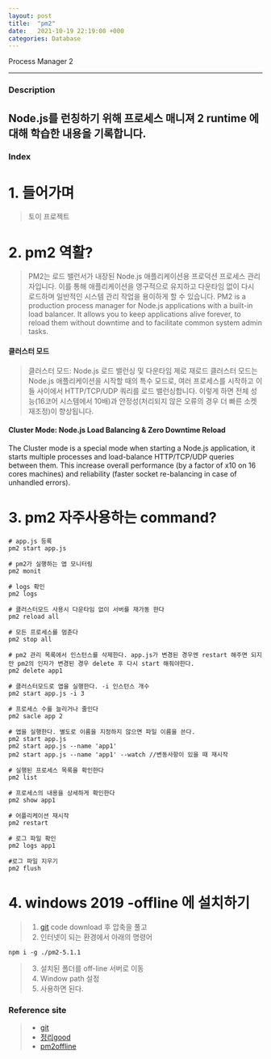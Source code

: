 ```yaml
---
layout: post
title:  "pm2"
date:   2021-10-19 22:19:00 +000
categories: Database
---
```

Process Manager 2

---
### Description
Node.js를 런칭하기 위해 프로세스 매니져 2 runtime 에 대해 학습한 내용을 기록합니다.
---
### Index
# 1. 들어가며
> 토이 프로젝트

# 2. pm2 역활?
> PM2는 로드 밸런서가 내장된 Node.js 애플리케이션용 프로덕션 프로세스 관리자입니다. 이를 통해 애플리케이션을 영구적으로 유지하고 다운타임 없이 다시 로드하며 일반적인 시스템 관리 작업을 용이하게 할 수 있습니다.
> PM2 is a production process manager for Node.js applications with a built-in load balancer. It allows you to keep applications alive forever, to reload them without downtime and to facilitate common system admin tasks.


#### 클러스터 모드
> 클러스터 모드: Node.js 로드 밸런싱 및 다운타임 제로 재로드 클러스터 모드는 Node.js 애플리케이션을 시작할 때의 특수 모드로, 여러 프로세스를 시작하고 이들 사이에서 HTTP/TCP/UDP 쿼리를 로드 밸런싱합니다. 이렇게 하면 전체 성능(16코어 시스템에서 10배)과 안정성(처리되지 않은 오류의 경우 더 빠른 소켓 재조정)이 향상됩니다.

#### Cluster Mode: Node.js Load Balancing & Zero Downtime Reload
The Cluster mode is a special mode when starting a Node.js application, it starts multiple processes and load-balance HTTP/TCP/UDP queries between them. This increase overall performance (by a factor of x10 on 16 cores machines) and reliability (faster socket re-balancing in case of unhandled errors).


# 3. pm2 자주사용하는 command?
```
# app.js 등록
pm2 start app.js

# pm2가 실행하는 앱 모니터링
pm2 monit

# logs 확인
pm2 logs

# 클러스터모드 사용시 다운타임 없이 서버를 재가동 한다
pm2 reload all

# 모든 프로세스를 멈춘다
pm2 stop all

# pm2 관리 목록에서 인스턴스를 삭제한다. app.js가 변경된 경우엔 restart 해주면 되지만 pm2의 인자가 변경된 경우 delete 후 다시 start 해줘야한다.
pm2 delete app1

# 클러스터모드로 앱을 실행한다. -i 인스턴스 개수
pm2 start app.js -i 3

# 프로세스 수를 늘리거나 줄인다
pm2 sacle app 2

# 앱을 실행한다. 별도로 이름을 지정하지 않으면 파일 이름을 쓴다.
pm2 start app.js
pm2 start app.js --name 'app1'
pm2 start app.js --name 'app1' --watch //변동사항이 있을 때 재시작

# 실행된 프로세스 목록을 확인한다
pm2 list

# 프로세스의 내용을 상세하게 확인한다
pm2 show app1

# 어플리케이션 재시작
pm2 restart

# 로그 파일 확인
pm2 logs app1

#로그 파일 지우기
pm2 flush
```

# 4. windows 2019 -offline 에 설치하기
> 1. [git] code download 후 압축을 풀고
> 2. 인터넷이 되는 환경에서 아래의 명령어
```
npm i -g ./pm2-5.1.1
```
> 3. 설치된 폴더를 off-line 서버로 이동
> 4. Window path 설정
> 5. 사용하면 된다.
 

### Reference site 
> - [git]
> - [정리good]
> - [pm2offline]


[git]: https://github.com/Unitech/pm2
[정리good]: https://engineering.linecorp.com/ko/blog/pm2-nodejs
[pm2offline]: https://velog.io/@gingaminga/Offline-%ED%99%98%EA%B2%BD%EC%97%90-PM2-%EC%84%A4%EC%B9%98%ED%95%98%EA%B8%B0
